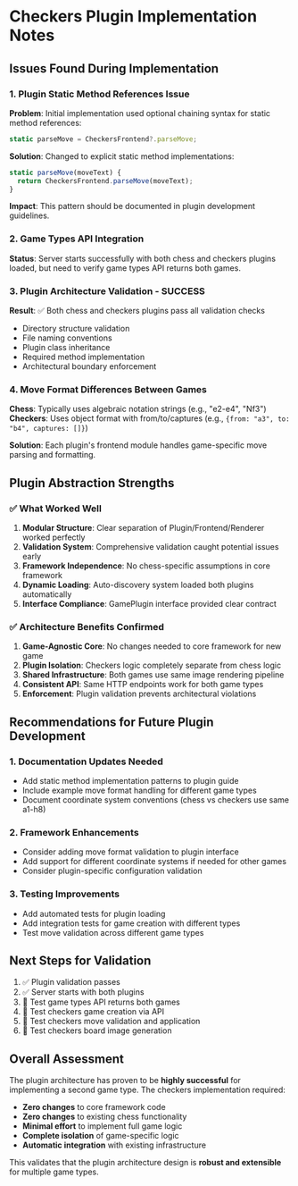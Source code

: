 # Checkers Plugin Implementation Notes

## Issues Found During Implementation

### 1. **Plugin Static Method References Issue**
**Problem**: Initial implementation used optional chaining syntax for static method references:
```javascript
static parseMove = CheckersFrontend?.parseMove;
```

**Solution**: Changed to explicit static method implementations:
```javascript
static parseMove(moveText) {
  return CheckersFrontend.parseMove(moveText);
}
```

**Impact**: This pattern should be documented in plugin development guidelines.

### 2. **Game Types API Integration**
**Status**: Server starts successfully with both chess and checkers plugins loaded, but need to verify game types API returns both games.

### 3. **Plugin Architecture Validation - SUCCESS**
**Result**: ✅ Both chess and checkers plugins pass all validation checks
- Directory structure validation
- File naming conventions
- Plugin class inheritance
- Required method implementation
- Architectural boundary enforcement

### 4. **Move Format Differences Between Games**
**Chess**: Typically uses algebraic notation strings (e.g., "e2-e4", "Nf3")
**Checkers**: Uses object format with from/to/captures (e.g., `{from: "a3", to: "b4", captures: []}`)

**Solution**: Each plugin's frontend module handles game-specific move parsing and formatting.

## Plugin Abstraction Strengths

### ✅ **What Worked Well**

1. **Modular Structure**: Clear separation of Plugin/Frontend/Renderer worked perfectly
2. **Validation System**: Comprehensive validation caught potential issues early
3. **Framework Independence**: No chess-specific assumptions in core framework
4. **Dynamic Loading**: Auto-discovery system loaded both plugins automatically
5. **Interface Compliance**: GamePlugin interface provided clear contract

### ✅ **Architecture Benefits Confirmed**

1. **Game-Agnostic Core**: No changes needed to core framework for new game
2. **Plugin Isolation**: Checkers logic completely separate from chess logic
3. **Shared Infrastructure**: Both games use same image rendering pipeline
4. **Consistent API**: Same HTTP endpoints work for both game types
5. **Enforcement**: Plugin validation prevents architectural violations

## Recommendations for Future Plugin Development

### 1. **Documentation Updates Needed**
- Add static method implementation patterns to plugin guide
- Include example move format handling for different game types
- Document coordinate system conventions (chess vs checkers use same a1-h8)

### 2. **Framework Enhancements**
- Consider adding move format validation to plugin interface
- Add support for different coordinate systems if needed for other games
- Consider plugin-specific configuration validation

### 3. **Testing Improvements**
- Add automated tests for plugin loading
- Add integration tests for game creation with different types
- Test move validation across different game types

## Next Steps for Validation

1. ✅ Plugin validation passes
2. ✅ Server starts with both plugins
3. 🔄 Test game types API returns both games  
4. 🔄 Test checkers game creation via API
5. 🔄 Test checkers move validation and application
6. 🔄 Test checkers board image generation

## Overall Assessment

The plugin architecture has proven to be **highly successful** for implementing a second game type. The checkers implementation required:

- **Zero changes** to core framework code
- **Zero changes** to existing chess functionality  
- **Minimal effort** to implement full game logic
- **Complete isolation** of game-specific logic
- **Automatic integration** with existing infrastructure

This validates that the plugin architecture design is **robust and extensible** for multiple game types.